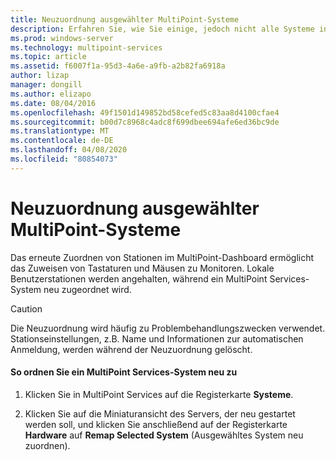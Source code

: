 ```yaml
---
title: Neuzuordnung ausgewählter MultiPoint-Systeme
description: Erfahren Sie, wie Sie einige, jedoch nicht alle Systeme in Multipoint Services neu zuordnen.
ms.prod: windows-server
ms.technology: multipoint-services
ms.topic: article
ms.assetid: f6007f1a-95d3-4a6e-a9fb-a2b82fa6918a
author: lizap
manager: dongill
ms.author: elizapo
ms.date: 08/04/2016
ms.openlocfilehash: 49f1501d149852bd58cefed5c83aa8d4100cfae4
ms.sourcegitcommit: b00d7c8968c4adc8f699dbee694afe6ed36bc9de
ms.translationtype: MT
ms.contentlocale: de-DE
ms.lasthandoff: 04/08/2020
ms.locfileid: "80854073"
---
```

# <a name="remap-selected-multipoint-systems"></a>Neuzuordnung ausgewählter MultiPoint-Systeme
Das erneute Zuordnen von Stationen im MultiPoint-Dashboard ermöglicht das Zuweisen von Tastaturen und Mäusen zu Monitoren. Lokale Benutzerstationen werden angehalten, während ein MultiPoint Services-System neu zugeordnet wird.  
  
> [!CAUTION]  
> Die Neuzuordnung wird häufig zu Problembehandlungszwecken verwendet. Stationseinstellungen, z.B. Name und Informationen zur automatischen Anmeldung, werden während der Neuzuordnung gelöscht.  
  
#### <a name="to-remap-a-multipoint-services-system"></a>So ordnen Sie ein MultiPoint Services-System neu zu  
  
1.  Klicken Sie in MultiPoint Services auf die Registerkarte **Systeme**.  
  
2.  Klicken Sie auf die Miniaturansicht des Servers, der neu gestartet werden soll, und klicken Sie anschließend auf der Registerkarte **Hardware** auf **Remap Selected System** (Ausgewähltes System neu zuordnen). 